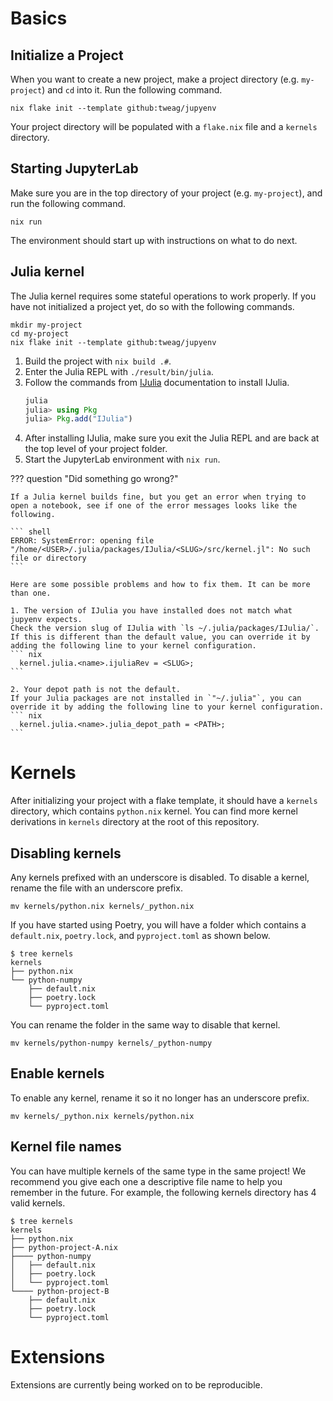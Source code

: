# Basics

## Initialize a Project

When you want to create a new project, make a project directory (e.g. `my-project`) and `cd` into it.
Run the following command.

```shell
nix flake init --template github:tweag/jupyenv
```

Your project directory will be populated with a `flake.nix` file and a `kernels` directory.

## Starting JupyterLab

Make sure you are in the top directory of your project (e.g. `my-project`), and run the following command.

```shell
nix run
```

The environment should start up with instructions on what to do next.

## Julia kernel

The Julia kernel requires some stateful operations to work properly.
If you have not initialized a project yet, do so with the following commands.

```shell
mkdir my-project
cd my-project
nix flake init --template github:tweag/jupyenv
```

1. Build the project with `nix build .#`.
1. Enter the Julia REPL with `./result/bin/julia`.
1. Follow the commands from [IJulia](https://julialang.github.io/IJulia.jl/stable/manual/installation/#Installing-IJulia) documentation to install IJulia.
   ```julia
   julia
   julia> using Pkg
   julia> Pkg.add("IJulia")
   ```
1. After installing IJulia, make sure you exit the Julia REPL and are back at the top level of your project folder.
1. Start the JupyterLab environment with `nix run`.

??? question "Did something go wrong?"

    If a Julia kernel builds fine, but you get an error when trying to open a notebook, see if one of the error messages looks like the following.

    ``` shell
    ERROR: SystemError: opening file "/home/<USER>/.julia/packages/IJulia/<SLUG>/src/kernel.jl": No such file or directory
    ```

    Here are some possible problems and how to fix them. It can be more than one.

    1. The version of IJulia you have installed does not match what jupyenv expects.
    Check the version slug of IJulia with `ls ~/.julia/packages/IJulia/`.
    If this is different than the default value, you can override it by adding the following line to your kernel configuration.
    ``` nix
      kernel.julia.<name>.ijuliaRev = <SLUG>;
    ```

    2. Your depot path is not the default.
    If your Julia packages are not installed in `"~/.julia"`, you can override it by adding the following line to your kernel configuration.
    ``` nix
      kernel.julia.<name>.julia_depot_path = <PATH>;
    ```

# Kernels

After initializing your project with a flake template, it should have a `kernels` directory, which contains `python.nix` kernel. You can find more kernel derivations in `kernels` directory at the root of this repository.

## Disabling kernels

Any kernels prefixed with an underscore is disabled. To disable a kernel, rename the file with an underscore prefix.

```shell
mv kernels/python.nix kernels/_python.nix
```

If you have started using Poetry, you will have a folder which contains a `default.nix`, `poetry.lock`, and `pyproject.toml` as shown below.

```shell
$ tree kernels
kernels
├── python.nix
└── python-numpy
    ├── default.nix
    ├── poetry.lock
    └── pyproject.toml
```

You can rename the folder in the same way to disable that kernel.

```shell
mv kernels/python-numpy kernels/_python-numpy
```

## Enable kernels

To enable any kernel, rename it so it no longer has an underscore prefix.

```shell
mv kernels/_python.nix kernels/python.nix
```

## Kernel file names

You can have multiple kernels of the same type in the same project!
We recommend you give each one a descriptive file name to help you remember in the future.
For example, the following kernels directory has 4 valid kernels.

```shell
$ tree kernels
kernels
├── python.nix
├── python-project-A.nix
├──── python-numpy
│   ├── default.nix
│   ├── poetry.lock
│   └── pyproject.toml
└──── python-project-B
    ├── default.nix
    ├── poetry.lock
    └── pyproject.toml
```

# Extensions

Extensions are currently being worked on to be reproducible.
